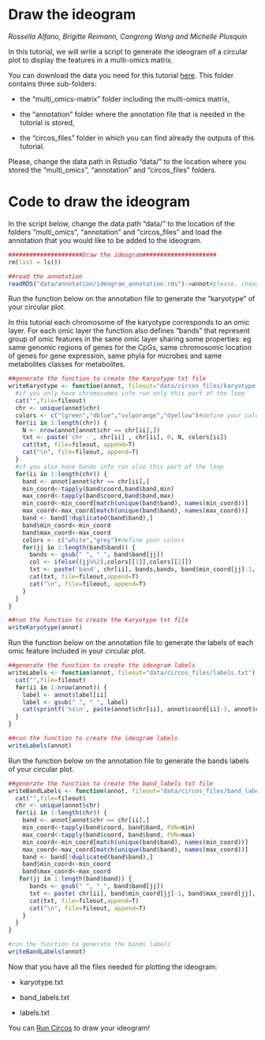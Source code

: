 Draw the ideogram
=================

*Rossella Alfano, Brigitte Reimann, Congrong Wang and Michelle Plusquin*

In this tutorial, we will write a script to generate the ideogram of a
circular plot to display the features in a multi-omics matrix.

You can download the data you need for this tutorial
[here](https://github.com/rossellaalfano/Circular-plots/tree/main/data).
This folder contains three sub-folders:

-   the “multi\_omics-matrix” folder including the multi-omics matrix,

-   the “annotation” folder where the annotation file that is needed in
    the tutorial is stored,

-   the “circos\_files” folder in which you can find already the outputs
    of this tutorial.

Please, change the data path in Rstudio “data/” to the location where
you stored the “multi\_omics”, “annotation” and “circos\_files” folders.

Code to draw the ideogram
=========================

In the script below, change the data path “data/” to the location of the
folders “multi\_omics”, “annotation” and “circos\_files” and load the
annotation that you would like to be added to the ideogram.

``` r
#####################Draw the ideogram#####################
rm(list = ls())

##read the annotation
readRDS("data/annotation/ideogram_annotation.rds")->annot#please, change the data path in Rstudio “data/” to the location where you stored the “annotation” folder
```

Run the function below on the annotation file to generate the
“karyotype” of your circular plot.

In this tutorial each chromosome of the karyotype corresponds to an omic
layer. For each omic layer the function also defines “bands” that
represent group of omic features in the same omic layer sharing some
properties: eg same genomic regions of genes for the CpGs, same
chromosomic location of genes for gene expression, same phyla for
microbes and same metabolites classes for metabolites.

``` r
##generate the function to create the Karyotype txt file
writeKaryotype <- function(annot, fileout="data/circos_files/karyotype.txt") {#please, change the data path in Rstudio “data/” to the location where you stored the “circos_files” folder
  #if you only have chromosomes info run only this part of the loop
  cat("",file=fileout)
  chr <- unique(annot$chr)
  colors <- c("lgreen","dblue","vvlporange","dyellow")#define your colors
  for(ii in 1:length(chr)) {
    N <- nrow(annot[annot$chr == chr[ii],])
    txt <- paste('chr -', chr[ii] , chr[ii], 0, N, colors[ii])
    cat(txt, file=fileout, append=T)
    cat("\n", file=fileout, append=T)
  }
  #if you also have bands info run also this part of the loop
  for(ii in 1:length(chr)) {
    band <- annot[annot$chr == chr[ii],]
    min_coord<-tapply(band$coord,band$band,min)
    max_coord<-tapply(band$coord,band$band,max)
    min_coord<-min_coord[match(unique(band$band), names(min_coord))]
    max_coord<-max_coord[match(unique(band$band), names(max_coord))]
    band <- band[!duplicated(band$band),]
    band$min_coord<-min_coord
    band$max_coord<-max_coord
    colors <- c("white","grey")#define your colors
    for(jj in 1:length(band$band)) {
      bands <- gsub(" ", "_", band$band[jj])
      col <- ifelse((jj%%2),colors[[1]],colors[[2]])
      txt <- paste('band', chr[ii], bands,bands, band$min_coord[jj]-1, band$max_coord[jj], col)
      cat(txt, file=fileout,append=T)
      cat("\n", file=fileout, append=T)
    }   
  }
}

##run the function to create the Karyotype txt file
writeKaryotype(annot)
```

Run the function below on the annotation file to generate the labels of
each omic feature included in your circular plot.

``` r
##generate the function to create the ideogram labels
writeLabels <- function(annot, fileout="data/circos_files/labels.txt") {#please, change the data path in Rstudio “data/” to the location where you stored the “circos_files” folder
  cat("",file=fileout)
  for(ii in 1:nrow(annot)) {
    label <- annot$label[ii]
    label <- gsub(" ", "_", label)
    cat(sprintf('%s\n', paste(annot$chr[ii], annot$coord[ii]-1, annot$coord[ii], label)),file=fileout,append=T)
  }
}

##run the function to create the ideogram labels
writeLabels(annot)
```

Run the function below on the annotation file to generate the bands
labels of your circular plot.

``` r
##generate the function to create the band_labels txt file
writeBandLabels <- function(annot, fileout="data/circos_files/band_labels.txt") {#please, change the data path in Rstudio “data/” to the location where you stored the “circos_files” folder
  cat("",file=fileout)
  chr <- unique(annot$chr)
  for(ii in 1:length(chr)) {
    band <- annot[annot$chr == chr[ii],]
    min_coord<-tapply(band$coord, band$band, FUN=min)
    max_coord<-tapply(band$coord, band$band, FUN=max)
    min_coord<-min_coord[match(unique(band$band), names(min_coord))]
    max_coord<-max_coord[match(unique(band$band), names(max_coord))]
    band <- band[!duplicated(band$band),]
    band$min_coord<-min_coord
    band$max_coord<-max_coord
   for(jj in 1:length(band$band)) {
      bands <- gsub(" ", "_", band$band[jj])
      txt <- paste( chr[ii], band$min_coord[jj]-1, band$max_coord[jj], bands)
      cat(txt, file=fileout,append=T)
      cat("\n", file=fileout, append=T)
    }   
  }
}

#run the function to generate the bands labels
writeBandLabels(annot)
```

Now that you have all the files needed for plotting the ideogram:

-   karyotype.txt

-   band\_labels.txt

-   labels.txt

You can [Run
Circos](https://github.com/rossellaalfano/Circular-plots/blob/main/4.%20Run%20circos.md)
to draw your ideogram!
